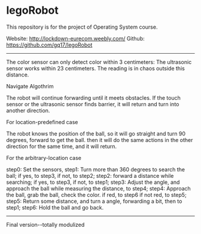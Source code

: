 # legoRobot
This repository is for the project of Operating System course.

Website: http://lockdown-eurecom.weebly.com/
Github:  https://github.com/gq17/legoRobot

--------------------------------------------------------------------
The color sensor can only detect color within 3 centimeters:
The ultrasonic sensor works within 23 centimeters. The reading is in chaos outside this distance.

Navigate Algothrim

The robot will continue forwarding until it meets obstacles. If the touch sensor or the ultrasonic sensor 
finds barrier, it will return and turn into another direction.

For location-predefined case

The robot knows the position of the ball, so it will go straight and turn 90 degrees, forward to get the ball.
then it will do the same actions in the other direction for the same time, and it will return.

For the arbitrary-location case

step0: Set the sensors,
step1: Turn more than 360 degrees to search the ball; if yes, to step3, if not, to step2;
step2: forward a distance while searching; if yes, to step3, if not, to step1;
step3: Adjust the angle, and approach the ball while measuring the distance, to step4;
step4: Approach the ball, grab the ball, check the color. if red, to step6 if not red, to step5;
step5: Return some distance, and turn a angle, forwarding a bit, then to step1;
step6: Hold the ball and go back.

-------------------------------------------------------------
Final version--totally modulized
